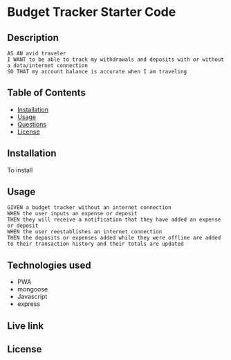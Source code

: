 # Budget Tracker Starter Code

## Description 
```
AS AN avid traveler
I WANT to be able to track my withdrawals and deposits with or without a data/internet connection
SO THAT my account balance is accurate when I am traveling 
```

## Table of Contents

* [Installation](#installation)
* [Usage](#usage)
* [Questions](#questions)
* [License](#license)

## Installation 
To install 

## Usage 
```
GIVEN a budget tracker without an internet connection
WHEN the user inputs an expense or deposit
THEN they will receive a notification that they have added an expense or deposit
WHEN the user reestablishes an internet connection
THEN the deposits or expenses added while they were offline are added to their transaction history and their totals are updated
```

## Technologies used
* PWA
* mongoose
* Javascript
* express

## Live link

## License
